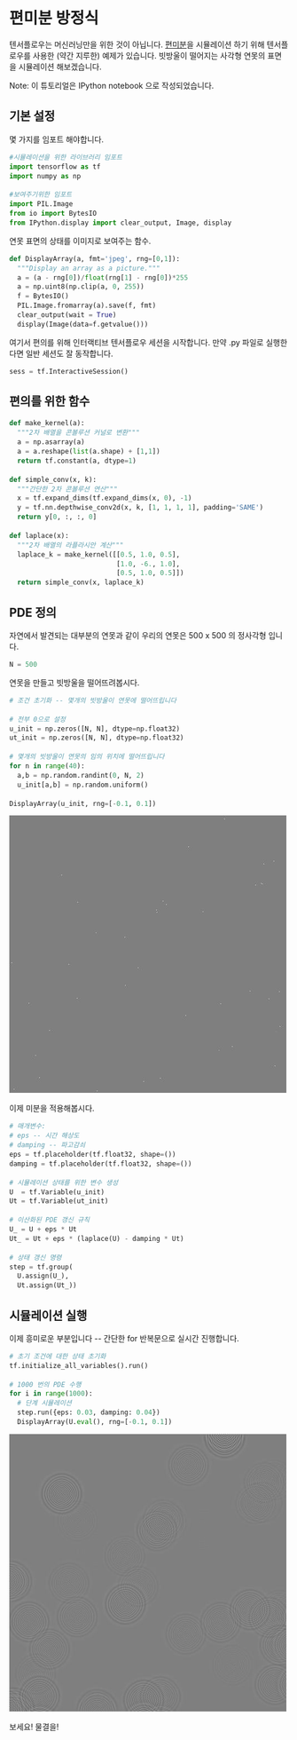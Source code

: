 # 편미분 방정식

텐서플로우는 머신러닝만을 위한 것이 아닙니다. [편미분](https://en.wikipedia.org/wiki/Partial_differential_equation)을 시뮬레이션 하기 위해 텐서플로우를 사용한 \(약간 지루한\) 예제가 있습니다. 빗방울이 떨어지는 사각형 연못의 표면을 시뮬레이션 해보겠습니다.

Note: 이 튜토리얼은 IPython notebook 으로 작성되었습니다.

## 기본 설정

몇 가지를 임포트 해야합니다.

```python
#시뮬레이션을 위한 라이브러리 임포트
import tensorflow as tf
import numpy as np

#보여주기위한 임포트
import PIL.Image
from io import BytesIO
from IPython.display import clear_output, Image, display
```

연못 표면의 상태를 이미지로 보여주는 함수.

```python
def DisplayArray(a, fmt='jpeg', rng=[0,1]):
  """Display an array as a picture."""
  a = (a - rng[0])/float(rng[1] - rng[0])*255
  a = np.uint8(np.clip(a, 0, 255))
  f = BytesIO()
  PIL.Image.fromarray(a).save(f, fmt)
  clear_output(wait = True)
  display(Image(data=f.getvalue()))
```

여기서 편의를 위해 인터랙티브 텐서플로우 세션을 시작합니다. 만약 .py 파일로 실행한다면 일반 세션도 잘 동작합니다.

```python
sess = tf.InteractiveSession()
```

## 편의를 위한 함수

```python
def make_kernel(a):
  """2차 배열을 콘볼루션 커널로 변환"""
  a = np.asarray(a)
  a = a.reshape(list(a.shape) + [1,1])
  return tf.constant(a, dtype=1)

def simple_conv(x, k):
  """간단한 2차 콘볼루션 연산"""
  x = tf.expand_dims(tf.expand_dims(x, 0), -1)
  y = tf.nn.depthwise_conv2d(x, k, [1, 1, 1, 1], padding='SAME')
  return y[0, :, :, 0]

def laplace(x):
  """2차 배열의 라플라시안 계산"""
  laplace_k = make_kernel([[0.5, 1.0, 0.5],
                           [1.0, -6., 1.0],
                           [0.5, 1.0, 0.5]])
  return simple_conv(x, laplace_k)
```

## PDE 정의

자연에서 발견되는 대부분의 연못과 같이 우리의 연못은 500 x 500 의 정사각형 입니다.

```python
N = 500
```

연못을 만들고 빗방울을 떨어뜨려봅시다.

```python
# 조건 초기화 -- 몇개의 빗방울이 연못에 떨어뜨립니다

# 전부 0으로 설정
u_init = np.zeros([N, N], dtype=np.float32)
ut_init = np.zeros([N, N], dtype=np.float32)

# 몇개의 빗방울이 연못의 임의 위치에 떨어뜨립니다
for n in range(40):
  a,b = np.random.randint(0, N, 2)
  u_init[a,b] = np.random.uniform()

DisplayArray(u_init, rng=[-0.1, 0.1])
```

![jpeg](../../.gitbook/assets/pde_output_1.jpg)

이제 미분을 적용해봅시다.

```python
# 매개변수:
# eps -- 시간 해상도
# damping -- 파고감쇠
eps = tf.placeholder(tf.float32, shape=())
damping = tf.placeholder(tf.float32, shape=())

# 시뮬레이션 상태를 위한 변수 생성
U  = tf.Variable(u_init)
Ut = tf.Variable(ut_init)

# 이산화된 PDE 갱신 규칙
U_ = U + eps * Ut
Ut_ = Ut + eps * (laplace(U) - damping * Ut)

# 상태 갱신 명령
step = tf.group(
  U.assign(U_),
  Ut.assign(Ut_))
```

## 시뮬레이션 실행

이제 흥미로운 부분입니다 -- 간단한 for 반복문으로 실시간 진행합니다.

```python
# 초기 조건에 대한 상태 초기화
tf.initialize_all_variables().run()

# 1000 번의 PDE 수행
for i in range(1000):
  # 단계 시뮬레이션
  step.run({eps: 0.03, damping: 0.04})
  DisplayArray(U.eval(), rng=[-0.1, 0.1])
```

![jpeg](../../.gitbook/assets/pde_output_2.jpg)

보세요! 물결을!

